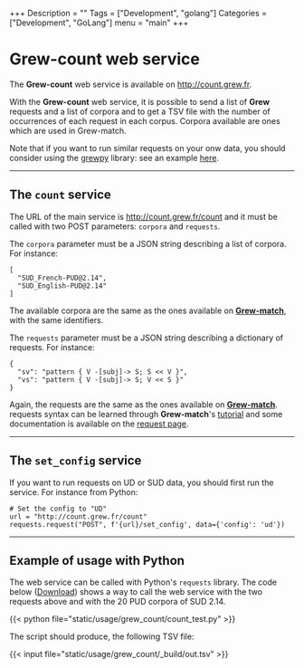 +++
Description = ""
Tags = ["Development", "golang"]
Categories = ["Development", "GoLang"]
menu = "main"
+++

# Grew-count web service

The **Grew-count** web service is available on http://count.grew.fr.

With the **Grew-count** web service, it is possible to send a list of **Grew** requests and a list of corpora and to get a TSV file with the number of occurrences of each request in each corpus.
Corpora available are ones which are used in Grew-match.

Note that if you want to run similar requests on your onw data, you should consider using the [grewpy](../python) library: see an example [here](../../grewpy/multi_corpora_counting).


---

## The `count` service

The URL of the main service is http://count.grew.fr/count and it must be called with two POST parameters: `corpora` and `requests`.

The `corpora` parameter must be a JSON string describing a list of corpora. For instance:

```json_alt
[
  "SUD_French-PUD@2.14",
  "SUD_English-PUD@2.14"
]
```

The available corpora are the same as the ones available on **[Grew-match](http://match.grew.fr)**, with the same identifiers.

The `requests` parameter must be a JSON string describing a dictionary of requests. For instance:

```json_alt
{
  "sv": "pattern { V -[subj]-> S; S << V }",
  "vs": "pattern { V -[subj]-> S; V << S }"
}
```

Again, the requests are the same as the ones available on **[Grew-match](http://match.grew.fr)**.
requests syntax can be learned through **Grew-match**'s [tutorial](http://match.grew.fr?tutorial=yes) and some documentation is available on the [request page](../../doc/request).

---

## The `set_config` service

If you want to run requests on UD or SUD data, you should first run the service.
For instance from Python: 
```python_alt
# Set the config to "UD"
url = "http://count.grew.fr/count"
requests.request("POST", f'{url}/set_config', data={'config': 'ud'})
```

---

## Example of usage with Python

The web service can be called with Python's `requests` library.
The code below ([Download](count_test.py)) shows a way to call the web service with the two requests above and with the 20 PUD corpora of SUD 2.14.

{{< python file="static/usage/grew_count/count_test.py" >}}

The script should produce, the following TSV file:

{{< input file="static/usage/grew_count/_build/out.tsv" >}}
